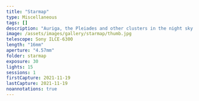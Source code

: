```yaml
---
title: "Starmap"
type: Miscellaneous
tags: []
description: "Auriga, the Pleiades and other clusters in the night sky."
image: /assets/images/gallery/starmap/thumb.jpg
telescope: Sony ILCE-6300
length: "16mm"
aperture: "4.57mm"
folder: starmap
exposure: 30
lights: 15
sessions: 1
firstCapture: 2021-11-19
lastCapture: 2021-11-19
noannotations: true
---
```

